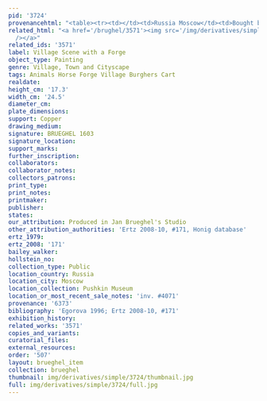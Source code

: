 ```yaml
---
pid: '3724'
provenancehtml: "<table><tr><td></td><td>Russia Moscow</td><td>Bought by V.A. Alekseev</td></tr></table>"
related_html: "<a href='/brughel/3571'><img src='/img/derivatives/simple/3571/thumbnail.jpg'
  /></a>"
related_ids: '3571'
label: Village Scene with a Forge
object_type: Painting
genre: Village, Town and Cityscape
tags: Animals Horse Forge Village Burghers Cart
realdate:
height_cm: '17.3'
width_cm: '24.5'
diameter_cm:
plate_dimensions:
support: Copper
drawing_medium:
signature: BRUEGHEL 1603
signature_location:
support_marks:
further_inscription:
collaborators:
collaborator_notes:
collectors_patrons:
print_type:
print_notes:
printmaker:
publisher:
states:
our_attribution: Produced in Jan Brueghel's Studio
other_attribution_authorities: 'Ertz 2008-10, #171, Honig database'
ertz_1979:
ertz_2008: '171'
bailey_walker:
hollstein_no:
collection_type: Public
location_country: Russia
location_city: Moscow
location_collection: Pushkin Museum
location_or_most_recent_sale_notes: 'inv. #4071'
provenance: '6373'
bibliography: 'Egorova 1996; Ertz 2008-10, #171'
exhibition_history:
related_works: '3571'
copies_and_variants:
curatorial_files:
external_resources:
order: '507'
layout: brueghel_item
collection: brueghel
thumbnail: img/derivatives/simple/3724/thumbnail.jpg
full: img/derivatives/simple/3724/full.jpg
---
```

